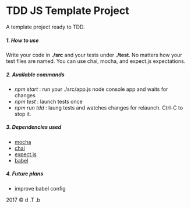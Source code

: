 TDD JS Template Project
=======================

A template project ready to TDD.

##### 1. How to use
Write your code in **./src** and your tests under **./test**. No matters how your test files are named.
You can use chai, mocha, and expect.js expectations.

##### 2. Available commands

* *npm start* : run your ./src/app.js node console app and waits for changes
* *npm test* : launch tests once
* *npm run tdd* : laung tests and watches changes for relaunch. Ctrl-C to stop it.

##### 3. Dependencies used

* [mocha](https://mochajs.org/)
* [chai](http://chaijs.com/)
* [expect.js](https://github.com/Automattic/expect.js)
* [babel](https://babeljs.io/)

##### 4. Future plans

* improve babel config

2017 © d .T .b
